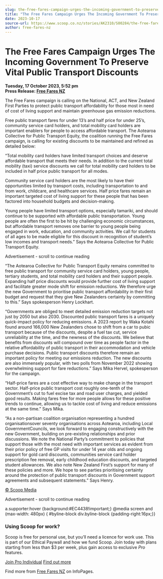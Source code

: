 ```yaml
---
slug: the-free-fares-campaign-urges-the-incoming-government-to-preserve-vital-public-transport-discounts
title: "The Free Fares Campaign Urges The Incoming Government To Preserve Vital Public Transport Discounts"
date: 2023-10-17
source-url: https://www.scoop.co.nz/stories/AK2310/S00284/the-free-fares-campaign-urges-the-incoming-government-to-preserve-vital-public-transport-discounts.htm
author: free-fares-nz
---
```

The Free Fares Campaign Urges The Incoming Government To Preserve Vital Public Transport Discounts
==================================================================================================

**Tuesday, 17 October 2023, 5:52 pm**  
**Press Release: [Free Fares NZ](https://info.scoop.co.nz/Free_Fares_NZ)**

The Free Fares campaign is calling on the National, ACT, and New Zealand First Parties to protect public transport affordability for those most in need of cost of living support and maintain greenhouse gas emission reductions.

Free public transport fares for under 13’s and half price for under 25’s, community service card holders, and total mobility card holders are important enablers for people to access affordable transport. The Aotearoa Collective for Public Transport Equity, the coalition running the Free Fares campaign, is calling for existing discounts to be maintained and refined as detailed below:

“Total mobility card holders have limited transport choices and deserve affordable transport that meets their needs. In addition to the current total mobility (taxi) service discounts we call for total mobility card holders to be included in half price public transport for all modes.

Community service card holders are the most likely to have their opportunities limited by transport costs, including transportation to and from work, childcare, and healthcare services. Half price fares remain an important targeted cost of living support for these people that has been factored into household budgets and decision-making.

Young people have limited transport options, especially tamariki, and should continue to be supported with affordable public transportation. Young people are often the first to be hit by challenging economic circumstances, but affordable transport removes one barrier to young people being engaged in work, education, and community activities. We call for students of all ages to be made eligible for this discount in recognition of student’s low incomes and transport needs.” Says the Aotearoa Collective for Public Transport Equity.

Advertisement - scroll to continue reading





“The Aotearoa Collective for Public Transport Equity remains committed to free public transport for community service card holders, young people, tertiary students, and total mobility card holders and their support people. Expanding half price discounts would provide further cost of living support and facilitate greater mode shift for emission reductions. We therefore urge the new Government to prioritise public transport affordability in their first budget and request that they give New Zealanders certainty by committing to this.” Says spokesperson Henry Lockhart.

“Governments are obliged to meet detailed emission reduction targets not just by 2050 but also 2030. Discounted public transport fares is a uniquely quick-impact policy for reducing emissions. A 2023 report by Waka Kotahi found around 166,000 New Zealanders chose to shift from a car to pubic transport because of the discounts, despite a fuel tax cut, service unreliability at the time, and the newness of the discounts. We believe that benefits from discounts will compound over time as people factor in the relative affordability of public transport in their accommodation and vehicle purchase decisions. Public transport discounts therefore remain an important policy for meeting our emissions reduction. The new discounts are also immensely popular, with two polls from November 2022 showing overwhelming support for fare reductions.” Says Mika Hervel, spokesperson for the campaign.

“Half-price fares are a cost effective way to make change in the transport sector. Half-price public transport cost roughly one-tenth of the Government’s cut to fuel excise tax and road user charges, and yielded good results. Making fares free for more people allows for these positive trends to continue, allowing us to tackle cost of living and reduce emissions at the same time.” Says Mika.

“As a non-partisan coalition organisation representing a hundred organisationsover seventy organisations across Aotearoa, including Local GovernmentCouncils, we look forward to engaging constructively with the new Government, building on pre-existing relationships and prior discussions. We note the National Party’s commitment to policies that support those with the most need with important services as evident from their prior policy of free GP visits for under 14 year olds and ongoing support for gold card discounts, communities service card holder prescription fee removal, early childhood education discounts, and targeted student allowances. We also note New Zealand First’s support for many of these policies and more. We hope to see parties prioritising certainty around the protection of public transport discounts in Government support agreements and subsequent statements.” Says Henry.

[© Scoop Media](http://www.scoop.co.nz/about/terms.html)  

Advertisement - scroll to continue reading



a.supporter:hover {background:#EC4438!important;} @media screen and (max-width: 480px) { #byline-block div.byline-block {padding-right:16px;}}

### Using Scoop for work?

Scoop is free for personal use, but you’ll need a licence for work use. This is part of our Ethical Paywall and how we fund Scoop. Join today with plans starting from less than $3 per week, plus gain access to exclusive _Pro_ features.  
  
[Join Pro Individual](https://pro.scoop.co.nz/Individual/?from=ProIn24) [Find out more](https://pro.scoop.co.nz/using-scoop-for-work/?from=ProIn24)

Find more from [Free Fares NZ](https://info.scoop.co.nz/Free_Fares_NZ) on InfoPages.